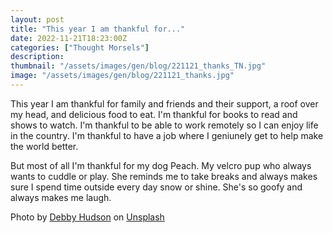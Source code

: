 ```yaml
---
layout: post
title: "This year I am thankful for..."
date: 2022-11-21T18:23:00Z
categories: ["Thought Morsels"]
description: 
thumbnail: "/assets/images/gen/blog/221121_thanks_TN.jpg"
image: "/assets/images/gen/blog/221121_thanks.jpg"
---
```


This year I am thankful for family and friends and their support, a roof over my head, and delicious food to eat. I'm thankful for books to read and shows to watch. I'm thankful to be able to work remotely so I can enjoy life in the country. I'm thankful to have a job where I geniunely get to help make the world better.

But most of all I'm thankful for my dog Peach. My velcro pup who always wants to cuddle or play. She reminds me to take breaks and always makes sure I spend time outside every day snow or shine. She's so goofy and always makes me laugh.

<span class="unsplash-credit">Photo by <a href="https://unsplash.com/@hudsoncrafted?utm_source=unsplash&utm_medium=referral&utm_content=creditCopyText">Debby Hudson</a> on <a href="https://unsplash.com/?utm_source=unsplash&utm_medium=referral&utm_content=creditCopyText">Unsplash</a></span>
  
  